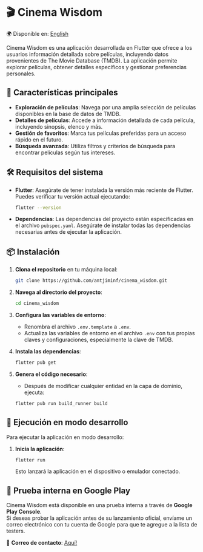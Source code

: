 # 🎬 Cinema Wisdom

🌍 Disponible en: [English](README.md)

Cinema Wisdom es una aplicación desarrollada en Flutter que ofrece a los usuarios información detallada sobre películas, incluyendo datos provenientes de The Movie Database (TMDB). La aplicación permite explorar películas, obtener detalles específicos y gestionar preferencias personales.

## 🚀 Características principales

- **Exploración de películas**: Navega por una amplia selección de películas disponibles en la base de datos de TMDB.
- **Detalles de películas**: Accede a información detallada de cada película, incluyendo sinopsis, elenco y más.
- **Gestión de favoritos**: Marca tus películas preferidas para un acceso rápido en el futuro.
- **Búsqueda avanzada**: Utiliza filtros y criterios de búsqueda para encontrar películas según tus intereses.

## 🛠️ Requisitos del sistema

- **Flutter**: Asegúrate de tener instalada la versión más reciente de Flutter. Puedes verificar tu versión actual ejecutando:
  
  ```bash
  flutter --version
  ```

- **Dependencias**: Las dependencias del proyecto están especificadas en el archivo `pubspec.yaml`. Asegúrate de instalar todas las dependencias necesarias antes de ejecutar la aplicación.

## 📦 Instalación

1. **Clona el repositorio** en tu máquina local:

   ```bash
   git clone https://github.com/antjiminf/cinema_wisdom.git
   ```

2. **Navega al directorio del proyecto**:

   ```bash
   cd cinema_wisdom
   ```

3. **Configura las variables de entorno**:
   - Renombra el archivo `.env.template` a `.env`.
   - Actualiza las variables de entorno en el archivo `.env` con tus propias claves y configuraciones, especialmente la clave de TMDB.

4. **Instala las dependencias**:

   ```bash
   flutter pub get
   ```

5. **Genera el código necesario**:
   - Después de modificar cualquier entidad en la capa de dominio, ejecuta:

   ```bash
   flutter pub run build_runner build
   ```

## 🚀 Ejecución en modo desarrollo

Para ejecutar la aplicación en modo desarrollo:

1. **Inicia la aplicación**:

   ```bash
   flutter run
   ```

   Esto lanzará la aplicación en el dispositivo o emulador conectado.

## 📱 Prueba interna en Google Play

Cinema Wisdom está disponible en una prueba interna a través de **Google Play Console**.  
Si deseas probar la aplicación antes de su lanzamiento oficial, envíame un correo electrónico con tu cuenta de Google para que te agregue a la lista de testers.  

📩 **Correo de contacto**: [Aquí!](mailto:antoniojimenezinfante@gmail.com)
